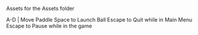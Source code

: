Assets for the Assets folder

A-D | Move Paddle
Space to Launch Ball
Escape to Quit while in Main Menu
Escape to Pause while in the game
